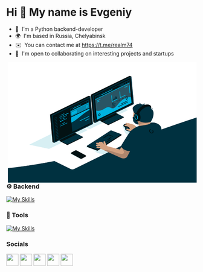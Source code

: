 Hi 👋 My name is Evgeniy
=========================

* 🧠  I’m a Python backend-developer
* 🌍  I'm based in Russia, Chelyabinsk
* ✉️  You can contact me at https://t.me/realm74
* 🤝  I'm open to collaborating on interesting projects and startups<br>

<img align="right" alt="GIF" src="https://github.com/reaLm74/reaLm74/blob/main/code.gif?raw=true" width="500" height="320" />

### ⚙️ Backend
<p align="left">
  
  [![My Skills](https://skillicons.dev/icons?i=py,django,fastapi,postgres,redis,kafka&theme=light)](https://skillicons.dev)
<br>

### 🔨 Tools

  [![My Skills](https://skillicons.dev/icons?i=linux,docker,git,postman,selenium&theme=light)](https://skillicons.dev)
<br>

### Socials

<p align="left">
<a href="https://www.github.com/reaLm74" target="_blank" rel="noreferrer"><img src="https://user-images.githubusercontent.com/71294563/251964863-d5f63d82-9451-44aa-a0c4-05d2abc0810f.png" width="32" height="32" /></a> 
<a href="https://www.linkedin.com/in/realm74" target="_blank" rel="noreferrer"><img src="https://raw.githubusercontent.com/danielcranney/readme-generator/main/public/icons/socials/linkedin.svg" width="32" height="32" /></a>
<a href="https://vk.com/realm74" target="_blank" rel="noreferrer"><img src="https://cdn.icon-icons.com/icons2/1753/PNG/512/iconfinder-social-media-applications-32vk-4102593_113806.png" width="32" height="32" /></a>
<a href="mailto:geoche74@gmail.com " target="_blank" rel="noreferrer"><img src="https://img.icons8.com/color/48/gmail-new.png" width="32" height="32" /></a>
<a href="https://t.me/realm74" target="_blank" rel="noreferrer"><img src="https://img.icons8.com/color/48/telegram-app--v1.png" width="32" height="32" /></a>
</p>
